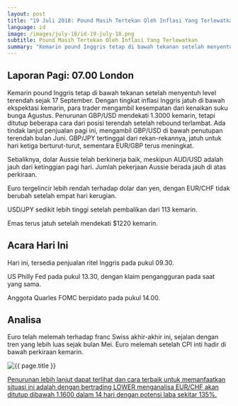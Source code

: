 ```yaml
---
layout: post
title: "19 Juli 2018: Pound Masih Tertekan Oleh Inflasi Yang Terlewatkan"
language: id
image: /images/july-18/id-19-july-18.png
subtitle: Pound Masih Tertekan Oleh Inflasi Yang Terlewatkan
summary: "Kemarin pound Inggris tetap di bawah tekanan setelah menyentuh level terendah sejak 17 September. Dengan tingkat inflasi Inggris jatuh di bawah ekspektasi kemarin, para trader mengambil kesempatan dari kenaikan suku bunga Agustus"
---
```

## Laporan Pagi: 07.00 London

Kemarin pound Inggris tetap di bawah tekanan setelah menyentuh level terendah sejak 17 September. Dengan tingkat inflasi Inggris jatuh di bawah ekspektasi kemarin, para trader mengambil kesempatan dari kenaikan suku bunga Agustus. Penurunan GBP/USD mendekati 1.3000 kemarin, tetapi ditutup beberapa cara dari posisi terendah setelah rebound terlambat. Ada tindak lanjut penjualan pagi ini, mengambil GBP/USD di bawah penutupan terendah bulan Juni. GBP/JPY tertinggal dari rekan-rekannya, jatuh untuk hari ketiga berturut-turut, sementara EUR/GBP terus meningkat.

Sebaliknya, dolar Aussie telah berkinerja baik, meskipun AUD/USD adalah jauh dari ketinggian pagi hari. Jumlah pekerjaan Aussie berada jauh di atas perkiraan.

Euro tergelincir lebih rendah terhadap dolar dan yen, dengan EUR/CHF tidak berubah setelah empat hari kerugian.

USD/JPY sedikit lebih tinggi setelah pembalikan dari 113 kemarin.

Emas terus jatuh setelah mendekati $1220 kemarin.

## Acara Hari Ini

Hari ini, tersedia penjualan ritel Inggris pada pukul 09.30.

US Philly Fed pada pukul 13.30, dengan klaim pengangguran pada saat yang sama.

Anggota Quarles FOMC berpidato pada pukul 14.00.

## Analisa

Euro telah melemah terhadap franc Swiss akhir-akhir ini, sejalan dengan tren yang lebih luas sejak bulan Mei. Euro melemah setelah CPI inti hadir di bawah perkiraan kemarin.

<img src="{{ site.url }}/images/july-18/id-19-july-18.png" alt="{{ page.title }}" title="{{ page.title }}">

<a href="%LINK%%currency=USD&market=forex&underlying=frxEURCHF&formname=higherlower&duration_amount=14&duration_units=d&amount=10&amount_type=stake&expiry_type=duration&barrier=1.1600" target="_blank" rel="noopener noreferrer nofollow">Penurunan lebih lanjut dapat terlihat dan cara terbaik untuk memanfaatkan situasi ini adalah dengan bertrading LOWER menganalisa EUR/CHF akan ditutup dibawah 1.1600 dalam 14 hari dengan potensi laba sekitar 135%.</a>
